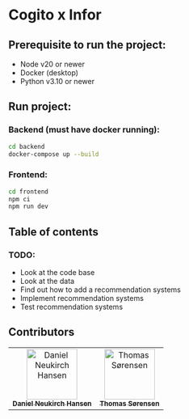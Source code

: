 # Cogito x Infor

## Prerequisite to run the project:

- Node v20 or newer
- Docker (desktop)
- Python v3.10 or newer

## Run project:

### Backend (must have docker running):

```bash
cd backend
docker-compose up --build
```

### Frontend:

```bash
cd frontend
npm ci
npm run dev
```

## Table of contents

### TODO:

- Look at the code base
- Look at the data
- Find out how to add a recommendation systems
- Implement recommendation systems
- Test recommendation systems

## Contributors

<table align="center">
  <tr>
    <td align="center">
        <a href="https://github.com/Spiderpig02">
            <img src="https://github.com/Spiderpig02.png?size=100" width="100px;" alt="Daniel Neukirch Hansen"/><br />
            <sub><b>Daniel Neukirch Hansen</b></sub>
        </a>
    </td>
    <td align="center">
        <a href="https://github.com/Spiderpig02">
            <img src="https://github.com/thomsoren.png?size=100" width="100px;" alt="Thomas Sørensen"/><br />
            <sub><b>Thomas Sørensen</b></sub>
        </a>
    </td>
    
  </tr>
</table>
